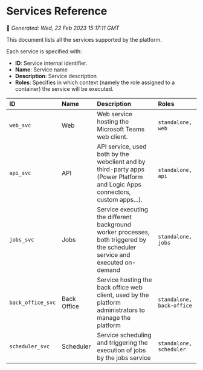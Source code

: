 # Services Reference
📆 *Generated: Wed, 22 Feb 2023 15:17:11 GMT*

This document lists all the services supported by the platform.

Each service is specified with:
- **ID**: Service internal identifier.
- **Name**: Service name
- **Description**: Service description
- **Roles**: Specifies in which context (namely the role assigned to a container) the service will be executed.

| ID | Name | Description | Roles |
|:---|:-----|:------------|:------|
| `web_svc` | Web | Web service hosting the Microsoft Teams web client. | `standalone, web` |
| `api_svc` | API | API service, used both by the webclient and by third-party apps (Power Platform and Logic Apps connectors, custom apps...). | `standalone, api` |
| `jobs_svc` | Jobs | Service executing the different background worker processes, both triggered by the scheduler service and executed on-demand | `standalone, jobs` |
| `back_office_svc` | Back Office | Service hosting the back office web client, used by the platform administrators to manage the platform | `standalone, back-office` |
| `scheduler_svc` | Scheduler | Service scheduling and triggering the execution of jobs by the jobs service | `standalone, scheduler` |
